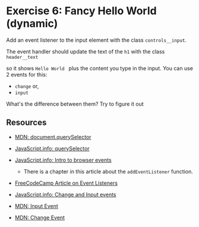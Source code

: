 # Exercise 6: Fancy Hello World (dynamic)

Add an event listener to the input element with the class `controls__input`. 

The event handler should update the text of the `h1` with the class `header__text` 

so it shows `Hello World ` plus the content you type in the input.
You can use 2 events for this:

- `change` or,
- `input`

What's the difference between them? Try to figure it out

## Resources

- [MDN: document.querySelector](https://developer.mozilla.org/en-US/docs/Web/API/Document/querySelector)
- [JavaScript.info: querySelector](https://javascript.info/searching-elements-dom#querySelector)

- [JavaScript.info: Intro to browser events](https://javascript.info/introduction-browser-events#addeventlistener)
  - There is a chapter in this article about the `addEventListener` function.
- [FreeCodeCamp Article on Event Listeners](https://www.freecodecamp.org/news/javascript-addeventlistener-example-code/)

- [JavaScript.info: Change and Input events](https://javascript.info/events-change-input)

- [MDN: Input Event](https://developer.mozilla.org/en-US/docs/Web/API/HTMLElement/input_event)

- [MDN: Change Event](https://developer.mozilla.org/en-US/docs/Web/API/HTMLElement/change_event)
